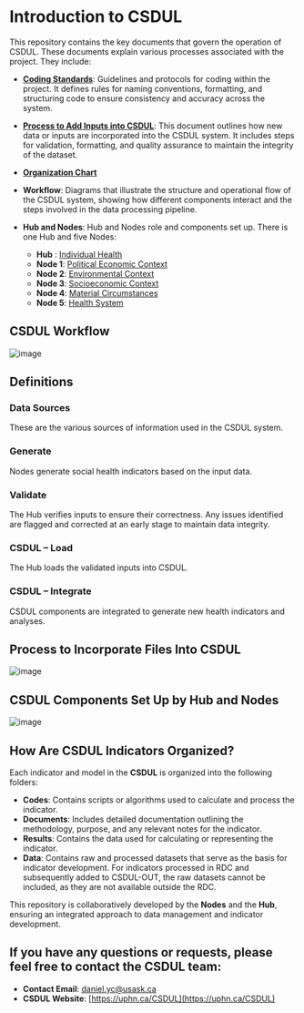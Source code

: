 # Introduction to CSDUL

This repository contains the key documents that govern the operation of CSDUL. These documents explain various processes associated with the project. They include:

- **[Coding Standards](https://docs.google.com/document/d/17h79bGMTlEYICTR_gD_mV9XaFS2JQmzFCMC_w5CI0kc/edit?tab=t.0)**: Guidelines and protocols for coding within the project. It defines rules for naming conventions, formatting, and structuring code to ensure consistency and accuracy across the system.
  
- **[Process to Add Inputs into CSDUL](https://docs.google.com/document/d/1ig7-2o3SWa7oVhyf-YDoMvn5qlT0VHx-eUM-Dx_XFaQ/edit?tab=t.0)**: This document outlines how new data or inputs are incorporated into the CSDUL system. It includes steps for validation, formatting, and quality assurance to maintain the integrity of the dataset.

- **[Organization Chart](https://drive.google.com/file/d/1Ua1ioOLbiCRUBbGCvqOc84TH2xNAs38l/view?usp=drive_link)**

- **Workflow**: Diagrams that illustrate the structure and operational flow of the CSDUL system, showing how different components interact and the steps involved in the data processing pipeline.

- **Hub and Nodes**: Hub and Nodes role and components set up. There is one Hub and five Nodes:
  - **Hub**   : [Individual Health](https://github.com/csdul/pre_beta_hub_individual) 
  - **Node 1**: [Political Economic Context](https://github.com/csdul/pre_beta_political_economics_context)
  - **Node 2**: [Environmental Context](https://github.com/csdul/pre_beta_environmental_context)
  - **Node 3**: [Socioeconomic Context](https://github.com/csdul/pre_beta_socioeconomic_context)    
  - **Node 4**: [Material Circumstances](https://github.com/csdul/pre_beta_material_circumstances)
  - **Node 5**: [Health System](https://github.com/csdul/pre_beta_health_system)

## CSDUL **Workflow**
![image](https://github.com/csdul/images/blob/main/csdul%20general%20workflow.png)

## Definitions

### Data Sources
These are the various sources of information used in the CSDUL system.

### Generate
Nodes generate social health indicators based on the input data.

### Validate
The Hub verifies inputs to ensure their correctness. Any issues identified are flagged and corrected at an early stage to maintain data integrity.

### CSDUL – Load
The Hub loads the validated inputs into CSDUL.

### CSDUL – Integrate
CSDUL components are integrated to generate new health indicators and analyses.

## Process to Incorporate Files Into CSDUL
![image](https://github.com/user-attachments/assets/1074f403-a706-4687-8097-e7027ddee57a)

## CSDUL Components Set Up by Hub and Nodes
![image](https://github.com/user-attachments/assets/ceee5ccc-7b18-4a40-9013-d898fc2c74e9)

## How Are CSDUL Indicators Organized?

Each indicator and model in the **CSDUL** is organized into the following folders:

- **Codes**: Contains scripts or algorithms used to calculate and process the indicator.
- **Documents**: Includes detailed documentation outlining the methodology, purpose, and any relevant notes for the indicator.
- **Results**: Contains the data used for calculating or representing the indicator.
- **Data**: Contains raw and processed datasets that serve as the basis for indicator development. For indicators processed in RDC and subsequently added to CSDUL-OUT, the raw datasets cannot be included, as they are not available outside the RDC.

This repository is collaboratively developed by the **Nodes** and the **Hub**, ensuring an integrated approach to data management and indicator development.

## If you have any questions or requests, please feel free to contact the CSDUL team:

- **Contact Email**: [daniel.yc@usask.ca](mailto:daniel.yc@usask.ca)
- **CSDUL Website**: [https://uphn.ca/CSDUL](https://uphn.ca/CSDUL)
